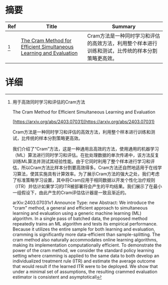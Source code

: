 # 摘要

| Ref | Title | Summary |
| --- | --- | --- |
| [^1] | [The Cram Method for Efficient Simultaneous Learning and Evaluation](https://arxiv.org/abs/2403.07031) | Cram方法是一种同时学习和评估的高效方法，利用整个样本进行训练和测试，比传统的样本分割策略更高效。 |

# 详细

[^1]: 用于高效同时学习和评估的Cram方法

    The Cram Method for Efficient Simultaneous Learning and Evaluation

    [https://arxiv.org/abs/2403.07031](https://arxiv.org/abs/2403.07031)

    Cram方法是一种同时学习和评估的高效方法，利用整个样本进行训练和测试，比传统的样本分割策略更高效。

    

    我们介绍了“Cram”方法，这是一种通用且高效的方法，使用通用的机器学习（ML）算法进行同时学习和评估。在批处理数据的单次传递中，该方法反复训练ML算法并测试其经验性能。由于它同时利用了整个样本进行学习和评估，所以Cram方法比样本分割要高效得多。Cram方法还自然地适用于在线学习算法，使其实施具有计算效率。为了展示Cram方法的强大之处，我们考虑了标准策略学习设置，其中将Cram应用于相同数据以开发个性化治疗规则（ITR）并估计如果学习的ITR被部署将会产生的平均结果。我们展示了在最小一组假设下，由此产生的Cram评估估计器是一致且渐近的。

    arXiv:2403.07031v1 Announce Type: new  Abstract: We introduce the "cram" method, a general and efficient approach to simultaneous learning and evaluation using a generic machine learning (ML) algorithm. In a single pass of batched data, the proposed method repeatedly trains an ML algorithm and tests its empirical performance. Because it utilizes the entire sample for both learning and evaluation, cramming is significantly more data-efficient than sample-splitting. The cram method also naturally accommodates online learning algorithms, making its implementation computationally efficient. To demonstrate the power of the cram method, we consider the standard policy learning setting where cramming is applied to the same data to both develop an individualized treatment rule (ITR) and estimate the average outcome that would result if the learned ITR were to be deployed. We show that under a minimal set of assumptions, the resulting crammed evaluation estimator is consistent and asymptoticall
    

